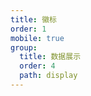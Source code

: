 ```yaml
---
title: 徽标
order: 1
mobile: true
group:
  title: 数据展示
  order: 4
  path: display
---
```


<code src="../demo/Badge.jsx"></code>
<API src="../src/Badge.tsx"></API>
